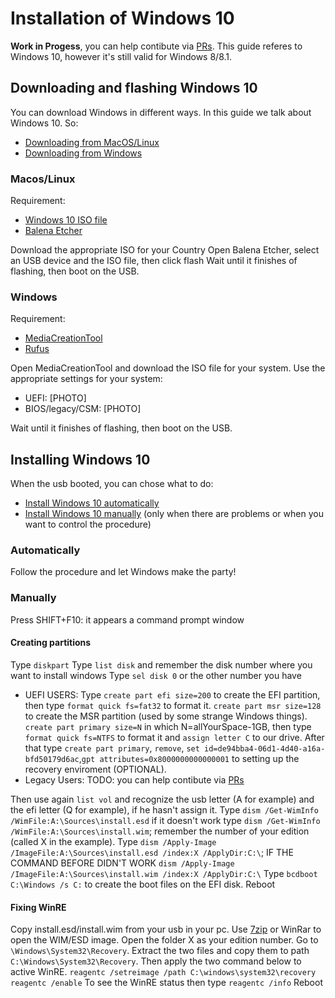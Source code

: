 # Installation of Windows 10
**Work in Progess**, you can help contibute via [PRs](https://github.com/dortania/OpenCore-Multiboot/pulls). This guide referes to Windows 10, however it's still valid for Windows 8/8.1.
## Downloading and flashing Windows 10
You can download Windows in different ways. In this guide we talk about Windows 10. So:
- [Downloading from MacOS/Linux](#MacOS/Linux)
- [Downloading from Windows](#Windows)

### Macos/Linux
Requirement:
- [Windows 10 ISO file](https://www.microsoft.com/software-download/windows10)
- [Balena Etcher](https://www.balena.io/etcher/)

Download the appropriate ISO for your Country
Open Balena Etcher, select an USB device and the ISO file, then click flash
Wait until it finishes of flashing, then boot on the USB.

### Windows
Requirement:
- [MediaCreationTool](https://www.microsoft.com/software-download/windows10)
- [Rufus](https://rufus.ie)

Open MediaCreationTool and download the ISO file for your system.
Use the appropriate settings for your system:
- UEFI: [PHOTO]
- BIOS/legacy/CSM: [PHOTO]

Wait until it finishes of flashing, then boot on the USB.

## Installing Windows 10
When the usb booted, you can chose what to do:
- [Install Windows 10 automatically](#automatically)
- [Install Windows 10 manually](#manually) (only when there are problems or when you want to control the procedure)
### Automatically
Follow the procedure and let Windows make the party!
### Manually
Press SHIFT+F10: it appears a command prompt window
#### Creating partitions
Type `diskpart`
Type `list disk` and remember the disk number where you want to install windows
Type `sel disk 0` or the other number you have
- UEFI USERS: Type `create part efi size=200` to create the EFI partition, then type `format quick fs=fat32` to format it. `create part msr size=128` to create the MSR partition (used by some strange Windows things). `create part primary size=N` in which N=allYourSpace-1GB, then type `format quick fs=NTFS` to format it and `assign letter C` to our drive. After that type `create part primary`, `remove`, `set id=de94bba4-06d1-4d40-a16a-bfd50179d6ac`,`gpt attributes=0x8000000000000001` to setting up the recovery enviroment (OPTIONAL).
- Legacy Users: TODO: you can help contibute via [PRs](https://github.com/dortania/OpenCore-Multiboot/pulls)

Then use again `list vol` and recognize the usb letter (A for example) and the efi letter (Q for example), if he hasn't assign it.
Type `dism /Get-WimInfo /WimFile:A:\Sources\install.esd` if it doesn't work type `dism /Get-WimInfo /WimFile:A:\Sources\install.wim`; remember the number of your edition (called X in the example).
Type `dism /Apply-Image /ImageFile:A:\Sources\install.esd /index:X /ApplyDir:C:\`; IF THE COMMAND BEFORE DIDN'T WORK `dism /Apply-Image /ImageFile:A:\Sources\install.wim /index:X /ApplyDir:C:\`
Type `bcdboot C:\Windows /s C:` to create the boot files on the EFI disk.
Reboot
#### Fixing WinRE
Copy install.esd/install.wim from your usb in your pc.
Use [7zip](https://www.7-zip.org) or WinRar to open the WIM/ESD image. Open the folder X as your edition number. Go to `\Windows\System32\Recovery`. Extract the two files and copy them to path `C:\Windows\System32\Recovery`.
Then apply the two command below to active WinRE.
`reagentc /setreimage /path C:\windows\system32\recovery`
`reagentc /enable`
To see the WinRE status then type `reagentc /info`
Reboot
